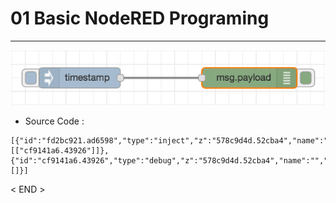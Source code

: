 # 01 Basic NodeRED Programing

****

![basic_NodeRED.png](https://github.com/leehaesung/NodeRED/blob/master/02_CodeFiles/01_Basic/ImageFiles/basic_NodeRED.png)

* Source Code :
````````````````````````````
[{"id":"fd2bc921.ad6598","type":"inject","z":"578c9d4d.52cba4","name":"","topic":"","payload":"","payloadType":"date","repeat":"","crontab":"","once":false,"x":240,"y":140,"wires":[["cf9141a6.43926"]]},{"id":"cf9141a6.43926","type":"debug","z":"578c9d4d.52cba4","name":"","active":true,"console":"false","complete":"false","x":490,"y":140,"wires":[]}]
````````````````````````````

< END >
